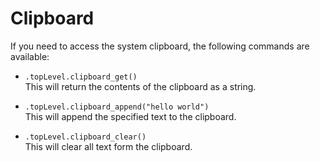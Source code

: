 # Clipboard

If you need to access the system clipboard, the following commands are available:

* `.topLevel.clipboard_get()`  
    This will return the contents of the clipboard as a string.  

* `.topLevel.clipboard_append("hello world")`  
    This will append the specified text to the clipboard.  

* `.topLevel.clipboard_clear()`  
    This will clear all text form the clipboard.  
